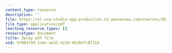 ```yaml
---
content_type: resource
description: ''
file: https://ol-ocw-studio-app-production.s3.amazonaws.com/courses/20-219-becoming-the-next-bill-nye-writing-and-hosting-the-educational-show-january-iap-2015/5f001f9d1c4cae3342184b10a7c87154_NGhXP83J24Q.pdf
file_type: application/pdf
learning_resource_types: []
resourcetype: Document
title: 3play pdf file
uid: 5f001f9d-1c4c-ae33-4218-4b10a7c87154
---
```

